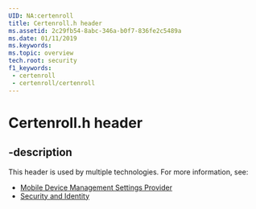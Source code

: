 ```yaml
---
UID: NA:certenroll
title: Certenroll.h header
ms.assetid: 2c29fb54-8abc-346a-b0f7-836fe2c5489a
ms.date: 01/11/2019
ms.keywords: 
ms.topic: overview
tech.root: security
f1_keywords:
 - certenroll
 - certenroll/certenroll
---
```


# Certenroll.h header


## -description

This header is used by multiple technologies. For more information, see:

- [Mobile Device Management Settings Provider](../_mdmsettingsprov/index.md)
- [Security and Identity](../_security/index.md)

